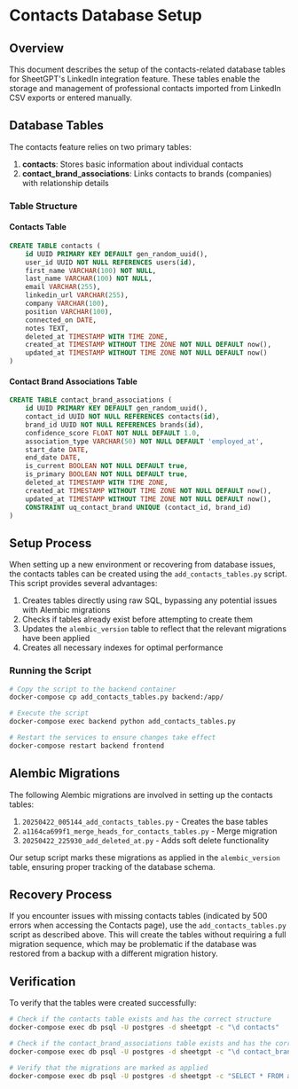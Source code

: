 # Contacts Database Setup

## Overview

This document describes the setup of the contacts-related database tables for SheetGPT's LinkedIn integration feature.
These tables enable the storage and management of professional contacts imported from LinkedIn CSV exports or entered manually.

## Database Tables

The contacts feature relies on two primary tables:

1. **contacts**: Stores basic information about individual contacts
2. **contact_brand_associations**: Links contacts to brands (companies) with relationship details

### Table Structure

#### Contacts Table

```sql
CREATE TABLE contacts (
    id UUID PRIMARY KEY DEFAULT gen_random_uuid(),
    user_id UUID NOT NULL REFERENCES users(id),
    first_name VARCHAR(100) NOT NULL,
    last_name VARCHAR(100) NOT NULL,
    email VARCHAR(255),
    linkedin_url VARCHAR(255),
    company VARCHAR(100),
    position VARCHAR(100),
    connected_on DATE,
    notes TEXT,
    deleted_at TIMESTAMP WITH TIME ZONE,
    created_at TIMESTAMP WITHOUT TIME ZONE NOT NULL DEFAULT now(),
    updated_at TIMESTAMP WITHOUT TIME ZONE NOT NULL DEFAULT now()
)
```

#### Contact Brand Associations Table

```sql
CREATE TABLE contact_brand_associations (
    id UUID PRIMARY KEY DEFAULT gen_random_uuid(),
    contact_id UUID NOT NULL REFERENCES contacts(id),
    brand_id UUID NOT NULL REFERENCES brands(id),
    confidence_score FLOAT NOT NULL DEFAULT 1.0,
    association_type VARCHAR(50) NOT NULL DEFAULT 'employed_at',
    start_date DATE,
    end_date DATE,
    is_current BOOLEAN NOT NULL DEFAULT true,
    is_primary BOOLEAN NOT NULL DEFAULT true,
    deleted_at TIMESTAMP WITH TIME ZONE,
    created_at TIMESTAMP WITHOUT TIME ZONE NOT NULL DEFAULT now(),
    updated_at TIMESTAMP WITHOUT TIME ZONE NOT NULL DEFAULT now(),
    CONSTRAINT uq_contact_brand UNIQUE (contact_id, brand_id)
)
```

## Setup Process

When setting up a new environment or recovering from database issues, the contacts tables can be created using the `add_contacts_tables.py` script. This script provides several advantages:

1. Creates tables directly using raw SQL, bypassing any potential issues with Alembic migrations
2. Checks if tables already exist before attempting to create them
3. Updates the `alembic_version` table to reflect that the relevant migrations have been applied
4. Creates all necessary indexes for optimal performance

### Running the Script

```bash
# Copy the script to the backend container
docker-compose cp add_contacts_tables.py backend:/app/

# Execute the script
docker-compose exec backend python add_contacts_tables.py

# Restart the services to ensure changes take effect
docker-compose restart backend frontend
```

## Alembic Migrations

The following Alembic migrations are involved in setting up the contacts tables:

1. `20250422_005144_add_contacts_tables.py` - Creates the base tables
2. `a1164ca699f1_merge_heads_for_contacts_tables.py` - Merge migration
3. `20250422_225930_add_deleted_at.py` - Adds soft delete functionality

Our setup script marks these migrations as applied in the `alembic_version` table, ensuring proper tracking of the database schema.

## Recovery Process

If you encounter issues with missing contacts tables (indicated by 500 errors when accessing the Contacts page), use the `add_contacts_tables.py` script as described above. This will create the tables without requiring a full migration sequence, which may be problematic if the database was restored from a backup with a different migration history.

## Verification

To verify that the tables were created successfully:

```bash
# Check if the contacts table exists and has the correct structure
docker-compose exec db psql -U postgres -d sheetgpt -c "\d contacts"

# Check if the contact_brand_associations table exists and has the correct structure  
docker-compose exec db psql -U postgres -d sheetgpt -c "\d contact_brand_associations"

# Verify that the migrations are marked as applied
docker-compose exec db psql -U postgres -d sheetgpt -c "SELECT * FROM alembic_version WHERE version_num IN ('20250422_005144', 'a1164ca699f1', '20250422_225930_add_deleted_at')"
```
